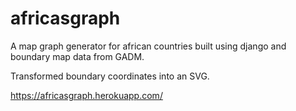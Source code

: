 # africasgraph

A map graph generator for african countries built using django and boundary map data from GADM.

Transformed boundary coordinates into an SVG.

https://africasgraph.herokuapp.com/
